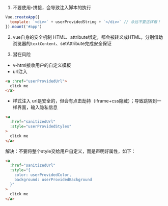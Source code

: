 1. 不要使用`+`拼接，会导致注入脚本的执行
```js
Vue.createApp({
  template: `<div>` + userProvidedString + `</div>` // 永远不要这样做！
}).mount('#app')
```
2. vue自身的安全机制
HTML、attribute绑定，都会被转义成HTML，分别借助浏览器的`textContent`、setAttribute完成安全保证

3. 潜在风险
* v-html接收用户的自定义模板
* url注入
```html
<a :href="userProvidedUrl">
  click me
</a>
```
* 样式注入
url是安全的，但会有点击劫持（iframe+css隐藏）；导致跳转到一样界面，输入隐私信息
```html
<a
  :href="sanitizedUrl"
  :style="userProvidedStyles"
>
  click me
</a>
```
解决：不要将整个style交给用户自定义，而是声明好属性，如下：
```html
<a
  :href="sanitizedUrl"
  :style="{
    color: userProvidedColor,
    background: userProvidedBackground
  }"
>
  click me
</a>
```